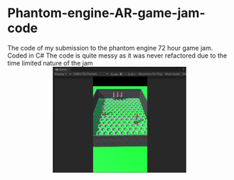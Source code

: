# Phantom-engine-AR-game-jam-code
The code of my submission to the phantom engine 72 hour game jam. Coded in C#
The code is quite messy as it was never refactored due to the time limited nature of the jam
<img src="/project-photos/example.PNG"
      style="display: block; margin: 0 auto; max-width: 300px">
